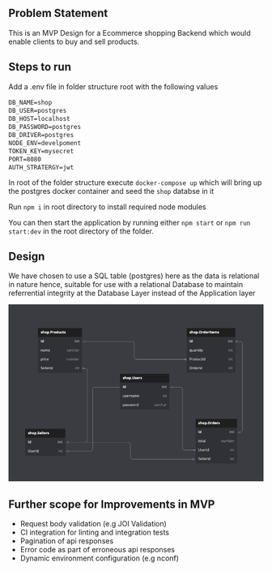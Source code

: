 ## Problem Statement
This is an MVP Design for a Ecommerce shopping Backend which would enable clients to buy and sell products.

## Steps to run
Add a .env file in folder structure root with the following values
```
DB_NAME=shop
DB_USER=postgres
DB_HOST=localhost
DB_PASSWORD=postgres
DB_DRIVER=postgres
NODE_ENV=develpoment
TOKEN_KEY=mysecret
PORT=8080
AUTH_STRATERGY=jwt
 ```
In root of the folder structure execute ` docker-compose up `
which will bring up the postgres docker container and seed the `shop` databse in it 

Run `npm i` in root directory to install required node modules

You can then start the application by running either `npm start` or `npm run start:dev` in the root directory of the folder.

## Design
We have chosen to use a SQL table (postgres) here as the data is relational in nature hence, suitable for use with a relational Database to maintain referrential integrity at the Database Layer instead of the Application layer

![Alt text](meta/ERD.png?raw=true "ERD")


## Further scope for Improvements in MVP
- Request body validation (e.g JOI Validation)
- CI integration for linting and integration tests
- Pagination of api responses
- Error code as part of erroneous api responses
- Dynamic environment configuration (e.g nconf)
